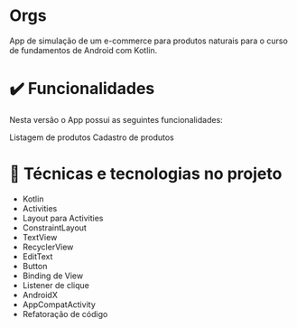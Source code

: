 <h1>Orgs</h1>

App de simulação de um e-commerce para produtos naturais para o curso de fundamentos de Android com Kotlin.

<h1>✔️ Funcionalidades</h1>
Nesta versão o App possui as seguintes funcionalidades:

Listagem de produtos
Cadastro de produtos

<h1>🔨 Técnicas e tecnologias no projeto </h1>

* Kotlin
* Activities
* Layout para Activities
* ConstraintLayout
* TextView
* RecyclerView
* EditText
* Button
* Binding de View
* Listener de clique
* AndroidX
* AppCompatActivity
* Refatoração de código
